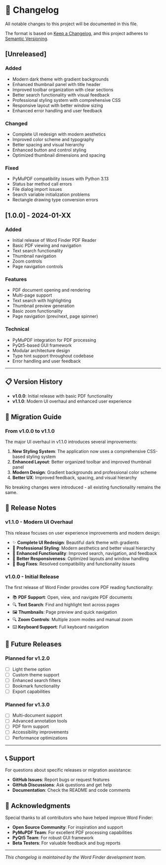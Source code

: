 # 📝 Changelog

All notable changes to this project will be documented in this file.

The format is based on [Keep a Changelog](https://keepachangelog.com/en/1.0.0/),
and this project adheres to [Semantic Versioning](https://semver.org/spec/v2.0.0.html).

## [Unreleased]

### Added
- Modern dark theme with gradient backgrounds
- Enhanced thumbnail panel with title header
- Improved toolbar organization with clear sections
- Better search functionality with visual feedback
- Professional styling system with comprehensive CSS
- Responsive layout with better window sizing
- Enhanced error handling and user feedback

### Changed
- Complete UI redesign with modern aesthetics
- Improved color scheme and typography
- Better spacing and visual hierarchy
- Enhanced button and control styling
- Optimized thumbnail dimensions and spacing

### Fixed
- PyMuPDF compatibility issues with Python 3.13
- Status bar method call errors
- File dialog import issues
- Search variable initialization problems
- Rectangle drawing type conversion errors

## [1.0.0] - 2024-01-XX

### Added
- Initial release of Word Finder PDF Reader
- Basic PDF viewing and navigation
- Text search functionality
- Thumbnail navigation
- Zoom controls
- Page navigation controls

### Features
- PDF document opening and rendering
- Multi-page support
- Text search with highlighting
- Thumbnail preview generation
- Basic zoom functionality
- Page navigation (prev/next, page spinner)

### Technical
- PyMuPDF integration for PDF processing
- PyQt5-based GUI framework
- Modular architecture design
- Type hint support throughout codebase
- Error handling and user feedback

---

## 📋 Version History

- **v1.0.0**: Initial release with basic PDF functionality
- **v1.1.0**: Modern UI overhaul and enhanced user experience

## 🔄 Migration Guide

### From v1.0.0 to v1.1.0

The major UI overhaul in v1.1.0 introduces several improvements:

1. **New Styling System**: The application now uses a comprehensive CSS-based styling system
2. **Enhanced Layout**: Better organized toolbar and improved thumbnail panel
3. **Modern Design**: Gradient backgrounds and professional color scheme
4. **Better UX**: Improved feedback, spacing, and visual hierarchy

No breaking changes were introduced - all existing functionality remains the same.

## 📝 Release Notes

### v1.1.0 - Modern UI Overhaul

This release focuses on user experience improvements and modern design:

- ✨ **Complete UI Redesign**: Beautiful dark theme with gradients
- 🎨 **Professional Styling**: Modern aesthetics and better visual hierarchy
- 🔧 **Enhanced Functionality**: Improved search, navigation, and feedback
- 📱 **Better Responsiveness**: Optimized layouts and window handling
- 🐛 **Bug Fixes**: Resolved compatibility and functionality issues

### v1.0.0 - Initial Release

The first release of Word Finder provides core PDF reading functionality:

- 📚 **PDF Support**: Open, view, and navigate PDF documents
- 🔍 **Text Search**: Find and highlight text across pages
- 🖼️ **Thumbnails**: Page preview and quick navigation
- 🔍 **Zoom Controls**: Multiple zoom modes and manual zoom
- ⌨️ **Keyboard Support**: Full keyboard navigation

## 🚀 Future Releases

### Planned for v1.2.0
- [ ] Light theme option
- [ ] Custom theme support
- [ ] Enhanced search filters
- [ ] Bookmark functionality
- [ ] Export capabilities

### Planned for v1.3.0
- [ ] Multi-document support
- [ ] Advanced annotation tools
- [ ] PDF form support
- [ ] Accessibility improvements
- [ ] Performance optimizations

---

## 📞 Support

For questions about specific releases or migration assistance:

- **GitHub Issues**: Report bugs or request features
- **GitHub Discussions**: Ask questions and get help
- **Documentation**: Check the README and code comments

## 🙏 Acknowledgments

Special thanks to all contributors who have helped improve Word Finder:

- **Open Source Community**: For inspiration and support
- **PyMuPDF Team**: For excellent PDF processing capabilities
- **PyQt5 Team**: For robust GUI framework
- **Beta Testers**: For valuable feedback and bug reports

---

*This changelog is maintained by the Word Finder development team.*
